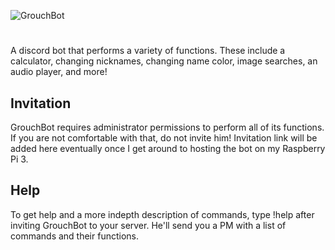 ![GrouchBot](https://i.imgur.com/sT4OG9t.jpg)
#
A discord bot that performs a variety of functions. These include a calculator, changing nicknames, changing name color, image searches, an audio player, and more!

## Invitation
GrouchBot requires administrator permissions to perform all of its functions. If you are not comfortable with that, do not invite him! Invitation link will be added here eventually once I get around to hosting the bot on my Raspberry Pi 3.

## Help
To get help and a more indepth description of commands, type !help after inviting GrouchBot to your server. He'll send you a PM with a list of commands and their functions.
